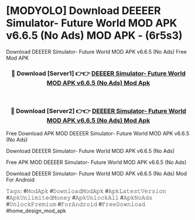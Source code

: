 # [MODYOLO] Download DEEEER Simulator- Future World MOD APK v6.6.5 (No Ads) MOD APK - (6r5s3)
Download DEEEER Simulator- Future World MOD APK v6.6.5 (No Ads) Free Mod APK

<div align="center">
<h3>🔴 Download [Server1] 👉👉 <a href="https://apk-comot.site?title=DEEEER_Simulator-_Future_World_MOD_APK_v6.6.5_(No_Ads)">DEEEER Simulator- Future World MOD APK v6.6.5 (No Ads) Mod Apk</a></h3><br>

<h3>🔴 Download [Server2] 👉👉 <a href="https://apk-comot.site?title=DEEEER_Simulator-_Future_World_MOD_APK_v6.6.5_(No_Ads)">DEEEER Simulator- Future World MOD APK v6.6.5 (No Ads) Mod Apk</a></h3>
</div>


Free Download APK MOD DEEEER Simulator- Future World MOD APK v6.6.5 (No Ads)

Download DEEEER Simulator- Future World MOD APK v6.6.5 (No Ads) 

Free APK MOD DEEEER Simulator- Future World MOD APK v6.6.5 (No Ads) 

Download DEEEER Simulator- Future World MOD APK v6.6.5 (No Ads) Mod For Android

𝚃𝚊𝚐𝚜: #𝙼𝚘𝚍𝙰𝚙𝚔 #𝙳𝚘𝚠𝚗𝚕𝚘𝚊𝚍𝙼𝚘𝚍𝙰𝚙𝚔 #𝙰𝚙𝚔𝙻𝚊𝚝𝚎𝚜𝚝𝚅𝚎𝚛𝚜𝚒𝚘𝚗 #𝙰𝚙𝚔𝚄𝚗𝚕𝚒𝚖𝚒𝚝𝚎𝚍𝙼𝚘𝚗𝚎𝚢 #𝙰𝚙𝚔𝚄𝚗𝚕𝚘𝚌𝚔𝙰𝚕𝚕 #𝙰𝚙𝚔𝙽𝚘𝙰𝚍𝚜 #𝚄𝚗𝚕𝚘𝚌𝚔𝙿𝚛𝚎𝚖𝚒𝚞𝚖 #𝙵𝚘𝚛𝙰𝚗𝚍𝚛𝚘𝚒𝚍 #𝙵𝚛𝚎𝚎𝙳𝚘𝚠𝚗𝚕𝚘𝚊𝚍 #home_design_mod_apk